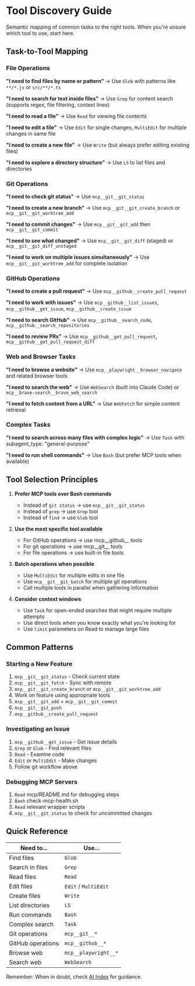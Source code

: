 # Tool Discovery Guide

Semantic mapping of common tasks to the right tools. When you're unsure which tool to use, start here.

## Task-to-Tool Mapping

### File Operations

**"I need to find files by name or pattern"**
→ Use `Glob` with patterns like `**/*.js` or `src/**/*.ts`

**"I need to search for text inside files"**
→ Use `Grep` for content search (supports regex, file filtering, context lines)

**"I need to read a file"**
→ Use `Read` for viewing file contents

**"I need to edit a file"**
→ Use `Edit` for single changes, `MultiEdit` for multiple changes in same file

**"I need to create a new file"**
→ Use `Write` (but always prefer editing existing files)

**"I need to explore a directory structure"**
→ Use `LS` to list files and directories

### Git Operations

**"I need to check git status"**
→ Use `mcp__git__git_status`

**"I need to create a new branch"**
→ Use `mcp__git__git_create_branch` or `mcp__git__git_worktree_add`

**"I need to commit changes"**
→ Use `mcp__git__git_add` then `mcp__git__git_commit`

**"I need to see what changed"**
→ Use `mcp__git__git_diff` (staged) or `mcp__git__git_diff_unstaged`

**"I need to work on multiple issues simultaneously"**
→ Use `mcp__git__git_worktree_add` for complete isolation

### GitHub Operations

**"I need to create a pull request"**
→ Use `mcp__github__create_pull_request`

**"I need to work with issues"**
→ Use `mcp__github__list_issues`, `mcp__github__get_issue`, `mcp__github__create_issue`

**"I need to search GitHub"**
→ Use `mcp__github__search_code`, `mcp__github__search_repositories`

**"I need to review PRs"**
→ Use `mcp__github__get_pull_request`, `mcp__github__get_pull_request_diff`

### Web and Browser Tasks

**"I need to browse a website"**
→ Use `mcp__playwright__browser_navigate` and related browser tools

**"I need to search the web"**
→ Use `WebSearch` (built into Claude Code) or `mcp__brave-search__brave_web_search`

**"I need to fetch content from a URL"**
→ Use `WebFetch` for simple content retrieval

### Complex Tasks

**"I need to search across many files with complex logic"**
→ Use `Task` with subagent_type: "general-purpose"

**"I need to run shell commands"**
→ Use `Bash` (but prefer MCP tools when available)

## Tool Selection Principles

1. **Prefer MCP tools over Bash commands**
   - Instead of `git status` → use `mcp__git__git_status`
   - Instead of `grep` → use `Grep` tool
   - Instead of `find` → use `Glob` tool

2. **Use the most specific tool available**
   - For GitHub operations → use mcp__github__ tools
   - For git operations → use mcp__git__ tools
   - For file operations → use built-in file tools

3. **Batch operations when possible**
   - Use `MultiEdit` for multiple edits in one file
   - Use `mcp__git__git_batch` for multiple git operations
   - Call multiple tools in parallel when gathering information

4. **Consider context windows**
   - Use `Task` for open-ended searches that might require multiple attempts
   - Use direct tools when you know exactly what you're looking for
   - Use `limit` parameters on Read to manage large files

## Common Patterns

### Starting a New Feature
1. `mcp__git__git_status` - Check current state
2. `mcp__git__git_fetch` - Sync with remote
3. `mcp__git__git_create_branch` or `mcp__git__git_worktree_add`
4. Work on feature using appropriate tools
5. `mcp__git__git_add` + `mcp__git__git_commit`
6. `mcp__git__git_push`
7. `mcp__github__create_pull_request`

### Investigating an Issue
1. `mcp__github__get_issue` - Get issue details
2. `Grep` or `Glob` - Find relevant files
3. `Read` - Examine code
4. `Edit` or `MultiEdit` - Make changes
5. Follow git workflow above

### Debugging MCP Servers
1. `Read` mcp/README.md for debugging steps
2. `Bash` check-mcp-health.sh
3. `Read` relevant wrapper scripts
4. `mcp__git__git_status` to check for uncommitted changes

## Quick Reference

| Need to... | Use... |
|------------|--------|
| Find files | `Glob` |
| Search in files | `Grep` |
| Read files | `Read` |
| Edit files | `Edit` / `MultiEdit` |
| Create files | `Write` |
| List directories | `LS` |
| Run commands | `Bash` |
| Complex search | `Task` |
| Git operations | `mcp__git__*` |
| GitHub operations | `mcp__github__*` |
| Browse web | `mcp__playwright__*` |
| Search web | `WebSearch` |

Remember: When in doubt, check [AI Index](/home/linuxmint-lp/ppv/pillars/dotfiles/knowledge/ai-index.md) for guidance.